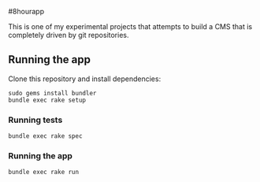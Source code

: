 #8hourapp

This is one of my experimental projects that attempts to build a CMS that is completely driven by git repositories.

## Running the app
Clone this repository and install dependencies:

    sudo gems install bundler
    bundle exec rake setup

### Running tests

    bundle exec rake spec

 ### Running the app

    bundle exec rake run

